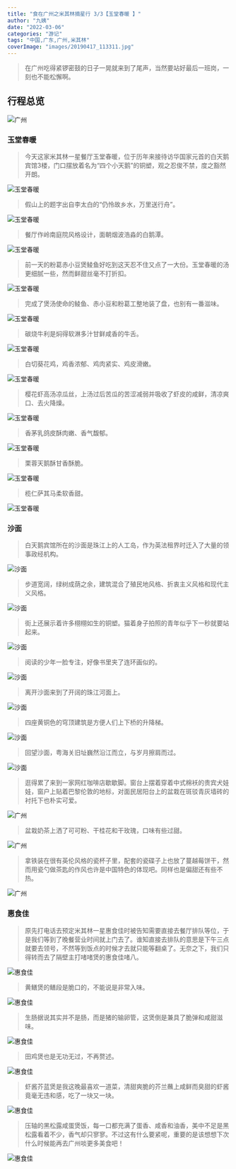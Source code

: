 ```yaml
---
title: "食在广州之米其林摘星行 3/3【玉堂春暖 】"
author: "九姨"
date: "2022-03-06"
categories: "游记"
tags: "中国,广东,广州,米其林"
coverImage: "images/20190417_113311.jpg"
---
```


>在广州吃得紧锣密鼓的日子一晃就来到了尾声，当然要站好最后一班岗，一刻也不能松懈啊。

## 行程总览

![广州](images/Capture.png)

### 玉堂春暖

>今天这家米其林一星餐厅玉堂春暖，位于历年来接待访华国家元首的白天鹅宾馆3楼，门口摆放着名为“四个小天鹅”的铜塑，观之忍俊不禁，度之豁然开朗。

![玉堂春暖](images/20190417_113311.jpg)

>假山上的题字出自李太白的“仍怜故乡水，万里送行舟”。

![玉堂春暖](images/Screenshot_20190417-164825_Gallery.jpg)

>餐厅作岭南庭院风格设计，面朝烟波浩淼的白鹅潭。

![玉堂春暖](images/20190417_133131-e1559082798766.jpg)

>前一天的粉葛赤小豆煲鲮鱼好吃到这天忍不住又点了一大份。玉堂春暖的汤更细腻一些，然而鲜甜丝毫不打折扣。

![玉堂春暖](images/20190417_121111.jpg)

>完成了煲汤使命的鲮鱼、赤小豆和粉葛工整地装了盘，也别有一番滋味。

![玉堂春暖](images/20190417_120849.jpg)

>碳烧牛利是焖得软淋多汁甘鲜咸香的牛舌。

![玉堂春暖](images/20190417_120041.jpg)

>白切葵花鸡，鸡香浓郁、鸡肉紧实、鸡皮滑嫩。

![玉堂春暖](images/20190417_120044.jpg)

>樱花虾高汤凉瓜丝，上汤过后苦瓜的苦涩减弱并吸收了虾皮的咸鲜，清凉爽口、去火降燥。

![玉堂春暖](images/20190417_121055.jpg)

>香茅乳鸽皮酥肉嫩、香气馥郁。

![玉堂春暖](images/20190417_122014.jpg)

>栗蓉天鹅酥甘香酥脆。

![玉堂春暖](images/20190417_122028.jpg)

>榄仁萨其马柔软香甜。

![玉堂春暖](images/20190417_122250.jpg)

### 沙面

>白天鹅宾馆所在的沙面是珠江上的人工岛，作为英法租界时迁入了大量的领事政经机构。

![沙面](images/20190417_134504.jpg)

>步道宽阔，绿树成荫之余，建筑混合了殖民地风格、折衷主义风格和现代主义风格。

![沙面](images/20190417_141336.jpg)

>街上还展示着许多栩栩如生的铜塑。猫着身子拍照的青年似乎下一秒就要站起来。

![沙面](images/Screen-Shot-2019-05-28-at-23.05.06.png)

>阅读的少年一脸专注，好像书里夹了连环画似的。

![沙面](images/20190417_140314-e1559082954949.jpg)

>离开沙面来到了开阔的珠江河面上。

![沙面](images/20190417_145513.jpg)

>四座黄铜色的穹顶建筑是方便人们上下桥的升降梯。

![沙面](images/20190417_144837.jpg)

>回望沙面，粤海关旧址巍然沿江而立，与岁月擦肩而过。

![沙面](images/20190417_145946.jpg)

>逛得累了来到一家网红咖啡店歇歇脚。窗台上摆着穿着中式棉袄的贵宾犬娃娃，窗户上贴着巴黎伦敦的地标，对面民居阳台上的盆栽在斑驳青灰墙砖的衬托下也朴实可爱。

![广州](images/20190418_073003.jpg)

>盆栽奶茶上洒了可可粉、干桂花和干玫瑰，口味有些过甜。

![广州](images/20190417_161816-e1559083170286.jpg)

>拿铁装在很有英伦风格的瓷杯子里，配套的瓷碟子上也放了蔓越莓饼干，然而用瓷勺做茶匙的作风也许是中国特色的体现吧。同样也是偏甜还有些不热。

![广州](images/20190417_162831.jpg)

### 惠食佳

>原先打电话去预定米其林一星惠食佳时被告知需要直接去餐厅排队等位，于是我们等到了晚餐营业时间就上门去了。谁知直接去排队的意思是下午三点就要去领号，不然等到饭点的时候才去就只能等翻桌了。无奈之下，我们只得转而去了隔壁主打啫啫煲的惠食佳啫八。

![惠食佳](images/20190417_174407.jpg)

>黄鳝煲的鳝段是脆口的，不能说是非常入味。

![惠食佳](images/20190417_180343.jpg)

>生肠据说其实并不是肠，而是猪的输卵管，这煲倒是兼具了脆弹和咸甜滋味。

![惠食佳](images/20190417_180133.jpg)

>田鸡煲也是无功无过，不再赘述。

![惠食佳](images/20190417_180152.jpg)

>虾酱芥蓝煲是我这晚最喜欢一道菜，清甜爽脆的芥兰蘸上咸鲜而臭甜的虾酱竟毫无违和感，吃了一块又一块。

![惠食佳](images/20190417_180247.jpg)

>压轴的黑松露咸蛋煲饭，每一口都充满了蛋香、咸香和油香，美中不足是黑松露看着不少，香气却只寥寥。不过这有什么要紧呢，重要的是该想想下次什么时候能再去广州啖更多美食吧！

![惠食佳](images/20190417_181813-e1559083284467.jpg)
